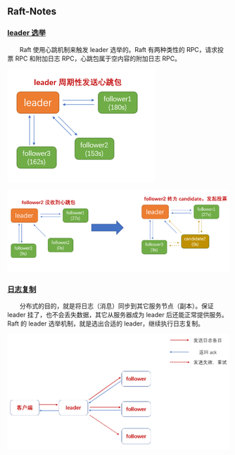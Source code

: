 ## Raft-Notes
 
### [leader 选举](https://github.com/martin-1992/Article/tree/main/Raft-Notes/leader%20%E9%80%89%E4%B8%BE)
　　Raft 使用心跳机制来触发 leader 选举的。Raft 有两种类性的 RPC，请求投票 RPC 和附加日志 RPC，心跳包属于空内容的附加日志 RPC。

![avatar](./leader%20选举/photo_1.png)

![avatar](./leader%20选举/photo_2.png)

### [日志复制](https://github.com/martin-1992/Article/tree/main/Raft-Notes/%E6%97%A5%E5%BF%97%E5%A4%8D%E5%88%B6)
　　分布式的目的，就是将日志（消息）同步到其它服务节点（副本）。保证 leader 挂了，也不会丢失数据，其它从服务器成为 leader 后还能正常提供服务。Raft 的 leader 选举机制，就是选出合适的 leader，继续执行日志复制。

![avatar](./日志复制/photo_1.png)
